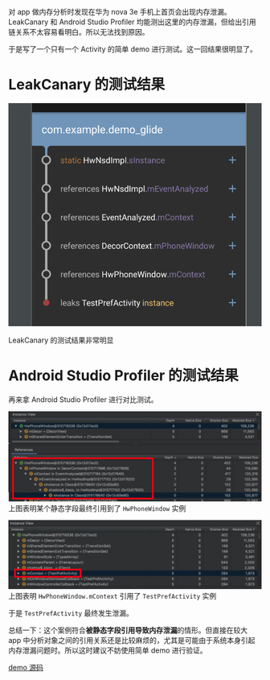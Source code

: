 对 app 做内存分析时发现在华为 nova 3e 手机上首页会出现内存泄漏。LeakCanary 和 Android Studio Profiler 均能测出这里的内存泄漏，但给出引用链关系不太容易看明白。所以无法找到原因。

于是写了一个只有一个 Activity 的简单 demo 进行测试。这一回结果很明显了。

# LeakCanary 的测试结果

![](004-huawei-memory-leak/1.png)

LeakCanary 的测试结果非常明显

# Android Studio Profiler 的测试结果
再来拿 Android Studio Profiler 进行对比测试。

![](004-huawei-memory-leak/2.png)
上图表明某个静态字段最终引用到了 `HwPhoneWindow` 实例

![](004-huawei-memory-leak/3.png)
上图表明 `HwPhoneWindow.mContext` 引用了 `TestPrefActivity` 实例

于是 `TestPrefActivity` 最终发生泄漏。

总结一下：这个案例符合**被静态字段引用导致内存泄漏**的情形。但直接在较大 app 中分析对象之间的引用关系还是比较麻烦的，尤其是可能由于系统本身引起内存泄漏问题时。所以这时建议不妨使用简单 demo 进行验证。

[demo 源码](https://gist.github.com/410063005/4501131fa2abcc26cce1ef81b2026176)
